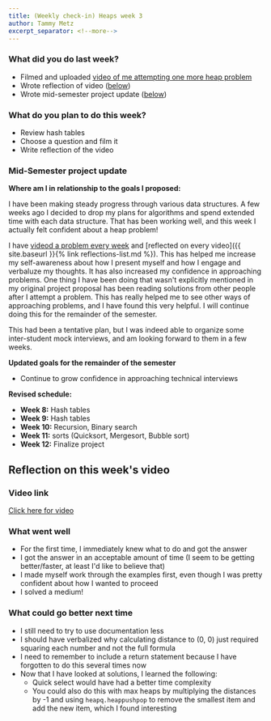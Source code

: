 ```yaml
---
title: (Weekly check-in) Heaps week 3
author: Tammy Metz
excerpt_separator: <!--more-->
---
```


### What did you do last week?
- Filmed and uploaded [video of me attempting one more heap problem](https://www.youtube.com/watch?v=cxcg7ep6lU8)
- Wrote reflection of video <!--more-->([below](#reflection-on-this-weeks-video))
- Wrote mid-semester project update ([below](#mid-semester-project-update))


### What do you plan to do this week?
- Review hash tables
- Choose a question and film it
- Write reflection of the video

### Mid-Semester project update
**Where am I in relationship to the goals I proposed:**

I have been making steady progress through various data structures.  A few weeks ago I decided to drop my plans for algorithms and spend extended time with each data structure.  That has been working well, and this week I actually felt confident about a heap problem!

I have [videod a problem every week](https://www.youtube.com/playlist?list=PL_Gen6ulpgkgKvtbZrww_NdD_WKx911wf) and [reflected on every video]({{ site.baseurl }}{% link reflections-list.md %}).  This has helped me increase my self-awareness about how I present myself and how I engage and verbaluze my thoughts.  It has also increased my confidence in approaching problems.  One thing I have been doing that wasn't explicitly mentioned in my original project proposal has been reading solutions from other people after I attempt a problem.  This has really helped me to see other ways of approaching problems, and I have found this very helpful.  I will continue doing this for the remainder of the semester.

This had been a tentative plan, but I was indeed able to organize some inter-student mock interviews, and am looking forward to them in a few weeks.

**Updated goals for the remainder of the semester**
- Continue to grow confidence in approaching technical interviews

**Revised schedule:**
- **Week 8:** Hash tables
- **Week 9:** Hash tables
- **Week 10:** Recursion, Binary search
- **Week 11:** sorts (Quicksort, Mergesort, Bubble sort)
- **Week 12:** Finalize project

## Reflection on this week's video

### Video link
[Click here for video](https://www.youtube.com/watch?v=cxcg7ep6lU8)


### What went well
- For the first time, I immediately knew what to do and got the answer
- I got the answer in an acceptable amount of time (I seem to be getting better/faster, at least I'd like to believe that)
- I made myself work through the examples first, even though I was pretty confident about how I wanted to proceed
- I solved a medium!

### What could go better next time
- I still need to try to use documentation less
- I should have verbalized why calculating distance to (0, 0) just required squaring each number and not the full formula
- I need to remember to include a return statement because I have forgotten to do this several times now
- Now that I have looked at solutions, I learned the following:
  - Quick select would have had a better time complexity
  - You could also do this with max heaps by multiplying the distances by -1 and using `heapq.heappushpop` to remove the smallest item and add the new item, which I found interesting
